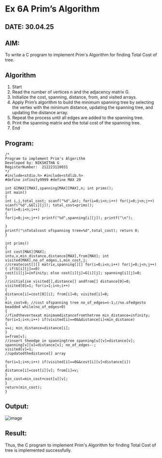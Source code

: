 # Ex 6A Prim’s Algorithm
## DATE: 30.04.25
## AIM:
To write a C program to implement Prim's Algorithm for finding Total Cost of tree.

## Algorithm
1. Start
2. Read the number of vertices n and the adjacency matrix G.
3. Initialize the cost, spanning, distance, from, and visited arrays.
4. Apply Prim’s algorithm to build the minimum spanning tree by selecting the vertex with the minimum distance, updating the spanning tree, and updating the distance array.
5. Repeat the process until all edges are added to the spanning tree.
6. Print the spanning matrix and the total cost of the spanning tree.
7. End

## Program:
```
/*
Program to implement Prim's Algorithm
Developed by: NIKSHITHA G
RegisterNumber:  212223110031
*/
#include<stdio.h> #include<stdlib.h>
#define infinity9999 #define MAX 20

int G[MAX][MAX],spanning[MAX][MAX],n; int prims();
int main()
{
int i,j,total_cost; scanf("%d",&n); for(i=0;i<n;i++) for(j=0;j<n;j++) scanf("%d",&G[i][j]); total_cost=prims();
for(i=0;i<n;i++)
{
for(j=0;j<n;j++) printf("%d",spanning[i][j]); printf("\n");
 
}
printf("\nTotalcost ofspanning tree=%d",total_cost); return 0;
}

int prims()
{
int cost[MAX][MAX];
intu,v,min_distance,distance[MAX],from[MAX]; int visited[MAX],no_of_edges,i,min_cost,j;
//createcost[][] matrix,spanning[][] for(i=0;i<n;i++) for(j=0;j<n;j++)
{ if(G[i][j]==0)
cost[i][j]=infinity; else cost[i][j]=G[i][j]; spanning[i][j]=0;
}
//initialise visited[],distance[] andfrom[] distance[0]=0;
visited[0]=1; for(i=1;i<n;i++)
{
distance[i]=cost[0][i]; from[i]=0; visited[i]=0;
}
min_cost=0; //cost ofspanning tree no_of_edges=n-1;//no.ofedgesto beadded while(no_of_edges>0)
{
//findthevertexat minimumdistancefromthetree min_distance=infinity;
for(i=1;i<n;i++) if(visited[i]==0&&distance[i]<min_distance)
{
v=i; min_distance=distance[i];
}
u=from[v];
//insert theedge in spanningtree spanning[u][v]=distance[v]; spanning[v][u]=distance[v]; no_of_edges--;
visited[v]=1;
//updatedthedistance[] array
 
for(i=1;i<n;i++) if(visited[i]==0&&cost[i][v]<distance[i])
{
distance[i]=cost[i][v]; from[i]=v;
}
min_cost=min_cost+cost[u][v];
}
return(min_cost);
}

```

## Output:

![image](https://github.com/user-attachments/assets/6a5799fe-050c-4fb2-a15f-4dc2256df8f1)

## Result:
Thus, the C program to implement Prim's Algorithm for finding Total Cost of tree is implemented successfully.
